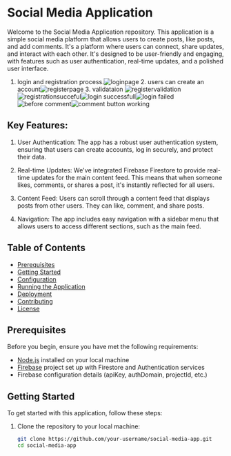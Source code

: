 # Social Media Application

Welcome to the Social Media Application repository. This application is a simple social media platform that allows users to create posts, like posts, and add comments.
 It's a platform where users can connect, share updates, and interact with each other. It's designed to be user-friendly and engaging, with features such as user authentication, real-time updates, and a polished user interface.

1. login and registration process.![loginpage](https://github.com/Jagdish24-uc/socialmedia/assets/71270068/1f39e180-97f5-4627-b739-5da45f8fdcea)  2. users can create an account![registerpage](https://github.com/Jagdish24-uc/socialmedia/assets/71270068/91305f6f-2d42-4804-8fea-61868c9cab46) 3. validataion ![registervalidation](https://github.com/Jagdish24-uc/socialmedia/assets/71270068/10c50126-3cdb-4714-835b-68024e364bc5)![registrationsucceful](https://github.com/Jagdish24-uc/socialmedia/assets/71270068/ba20dc3b-6472-420d-8f97-4df2bc21556e)![login successfull](https://github.com/Jagdish24-uc/socialmedia/assets/71270068/4a3a7717-8e9d-4490-ab17-fda347b12452)![login failed](https://github.com/Jagdish24-uc/socialmedia/assets/71270068/79eb9a3a-1697-4870-9488-f7df532d8be1)![before comment](https://github.com/Jagdish24-uc/socialmedia/assets/71270068/a9fa199e-c68b-42bc-bb56-5e08c0df68ed)![comment button working](https://github.com/Jagdish24-uc/socialmedia/assets/71270068/4221048e-cca1-48db-bbc9-92ddd68b5102)










## Key Features:

1. User Authentication: The app has a robust user authentication system, ensuring that users can create accounts, log in securely, and protect their data.

2. Real-time Updates: We've integrated Firebase Firestore to provide real-time updates for the main content feed. This means that when someone likes, comments, or shares a post, it's instantly reflected for all users.

3. Content Feed: Users can scroll through a content feed that displays posts from other users. They can like, comment, and share posts.


4. Navigation: The app includes easy navigation with a sidebar menu that allows users to access different sections, such as the main feed.

## Table of Contents

- [Prerequisites](#prerequisites)
- [Getting Started](#getting-started)
- [Configuration](#configuration)
- [Running the Application](#running-the-application)
- [Deployment](#deployment)
- [Contributing](#contributing)
- [License](#license)

## Prerequisites

Before you begin, ensure you have met the following requirements:

- [Node.js](https://nodejs.org/) installed on your local machine
- [Firebase](https://firebase.google.com/) project set up with Firestore and Authentication services
- Firebase configuration details (apiKey, authDomain, projectId, etc.)

## Getting Started

To get started with this application, follow these steps:

1. Clone the repository to your local machine:

   ```bash
   git clone https://github.com/your-username/social-media-app.git
   cd social-media-app
